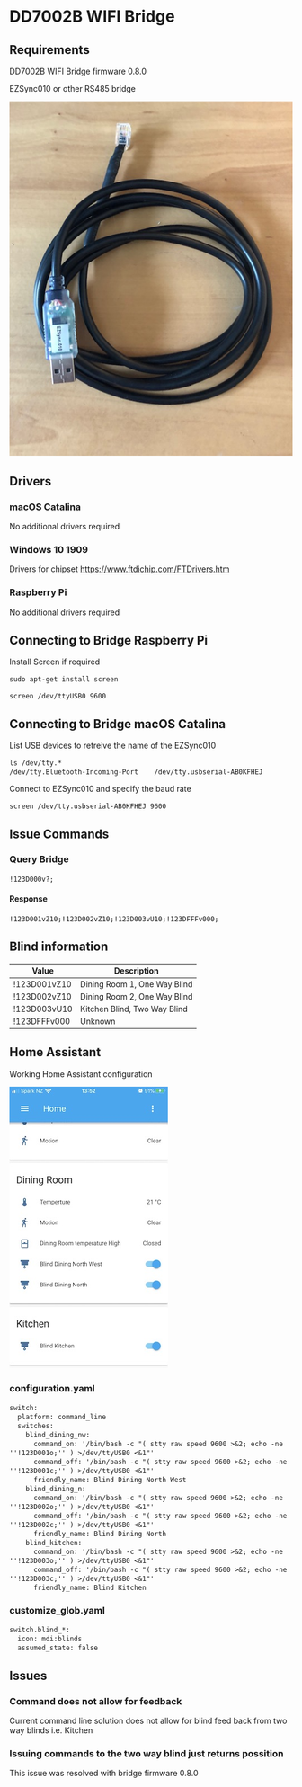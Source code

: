 # DD7002B WIFI Bridge
## Requirements
DD7002B WIFI Bridge firmware 0.8.0

EZSync010 or other RS485 bridge


![EZSync010](https://github.com/fearandloathinginithell/DD7002B-WIFI-Bridge/blob/master/assets/EZSync010.jpg)

## Drivers
### macOS Catalina
No additional drivers required
### Windows 10 1909
Drivers for chipset https://www.ftdichip.com/FTDrivers.htm

### Raspberry Pi
No additional drivers required

## Connecting to Bridge Raspberry Pi
Install Screen if required
```Shell
sudo apt-get install screen
```
```Shell
screen /dev/ttyUSB0 9600
```
## Connecting to Bridge macOS Catalina
List USB devices to retreive the name of the EZSync010

```Shell
ls /dev/tty.*
/dev/tty.Bluetooth-Incoming-Port	/dev/tty.usbserial-AB0KFHEJ
```
Connect to EZSync010 and specify the baud rate
```Shell
screen /dev/tty.usbserial-AB0KFHEJ 9600
```
## Issue Commands
### Query Bridge
```Shell
!123D000v?;
```
#### Response
```Shell
!123D001vZ10;!123D002vZ10;!123D003vU10;!123DFFFv000;
```
## Blind information
| Value  | Description |
| ------------- | ------------- |
| !123D001vZ10  | Dining Room 1, One Way Blind |
| !123D002vZ10  | Dining Room 2, One Way Blind |
| !123D003vU10  | Kitchen Blind, Two Way Blind |
| !123DFFFv000  | Unknown |

## Home Assistant
Working Home Assistant configuration

![iOS_blinds](https://github.com/fearandloathinginithell/DD7002B-WIFI-Bridge/blob/master/assets/iOS_Blinds1.jpg)
### configuration.yaml
```
switch:
  platform: command_line
  switches:
    blind_dining_nw:
      command_on: '/bin/bash -c "( stty raw speed 9600 >&2; echo -ne ''!123D001o;'' ) >/dev/ttyUSB0 <&1"'
      command_off: '/bin/bash -c "( stty raw speed 9600 >&2; echo -ne ''!123D001c;'' ) >/dev/ttyUSB0 <&1"'
      friendly_name: Blind Dining North West
    blind_dining_n:
      command_on: '/bin/bash -c "( stty raw speed 9600 >&2; echo -ne ''!123D002o;'' ) >/dev/ttyUSB0 <&1"'
      command_off: '/bin/bash -c "( stty raw speed 9600 >&2; echo -ne ''!123D002c;'' ) >/dev/ttyUSB0 <&1"'
      friendly_name: Blind Dining North
    blind_kitchen:
      command_on: '/bin/bash -c "( stty raw speed 9600 >&2; echo -ne ''!123D003o;'' ) >/dev/ttyUSB0 <&1"'
      command_off: '/bin/bash -c "( stty raw speed 9600 >&2; echo -ne ''!123D003c;'' ) >/dev/ttyUSB0 <&1"'
      friendly_name: Blind Kitchen
```
### customize_glob.yaml
```
switch.blind_*:
  icon: mdi:blinds
  assumed_state: false
```

## Issues
### Command does not allow for feedback
Current command line solution does not allow for blind feed back from two way blinds i.e. Kitchen
### Issuing commands to the two way blind just returns possition
This issue was resolved with bridge firmware 0.8.0
